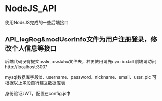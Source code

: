 # NodeJS_API
使用NodeJS完成的一些后端接口

## API_logReg&modUserInfo文件为用户注册登录，修改个人信息等接口
后端代码没有提交node_modules文件夹，若要使用请先npm install
前端请访问 http://localhost:3007

mysql数据库字段id、username、password、nickname、email、user_pic
可根据以上字段自行建立数据库表

身份验证JWT，配置在config.js中



